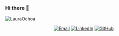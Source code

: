 ### Hi there 👋

![LauraOchoa](https://github.com/Loes75/Loes75/Images/Banner.png)

<p align="center">
<a href="mailto:lauraochoae7@gmail.com" target="_blank"><img src="https://img.shields.io/badge/-Gmail-c14438?style=flat-square&logo=Gmail&logoColor=white" alt="Email"></a>
<a href="https://www.linkedin.com/in/laura-isabel-ochoa-escobar-a35b64172/" target="_blank"><img src="https://img.shields.io/badge/LinkedIn-%230077B5.svg?&style=flat-square&logo=linkedin&logoColor=white" alt="LinkedIn"></a>
<a href="https://github.com/Loes75" target="_blank"><img src="https://img.shields.io/badge/-GitHub-181717?style=flat-square&logo=github" alt="GitHub"></a>
</p>
